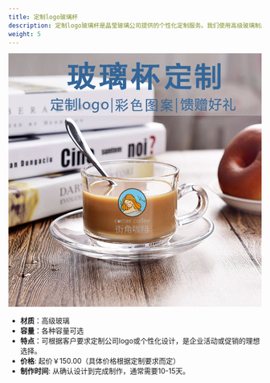 ```yaml
---
title: 定制logo玻璃杯
description: 定制logo玻璃杯是晶莹玻璃公司提供的个性化定制服务。我们使用高级玻璃制成，可根据客户需求定制不同容量和形状的玻璃杯，并印制公司logo、品牌标识或个性化设计。这种定制化的玻璃杯非常适合用于企业活动、促销赠品或礼品赠送，能够有效提升品牌形象和宣传效果。
weight: 5
---
```


![定制logo玻璃杯](/assets/images/glass_cup_customized.jpg)

- **材质**：高级玻璃
- **容量**：各种容量可选
- **特点**：可根据客户要求定制公司logo或个性化设计，是企业活动或促销的理想选择。
- **价格**: 起价￥150.00（具体价格根据定制要求而定）
- **制作时间**: 从确认设计到完成制作，通常需要10-15天。